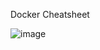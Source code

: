 Docker Cheatsheet

![image](https://github.com/paragpallavsingh/90DaysOfDevOps/assets/40052830/445c857a-8dee-434b-b8d7-c3e20e01356b)
